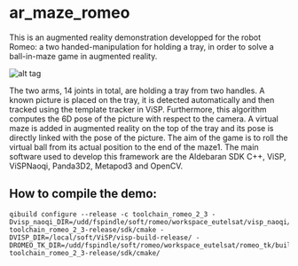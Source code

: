 # ar_maze_romeo

This is an augmented reality demonstration developped for the robot Romeo: a two handed-manipulation for holding a tray, in order to solve a ball-in-maze game in augmented reality.

![alt tag](http://img.youtube.com/vi/-wIzJ2Ckifg/maxresdefault.jpg)

The two arms, 14 joints in total, are holding a tray from two handles. A known picture is placed on the tray, it is detected automatically and then tracked using the template tracker in ViSP. Furthermore, this algorithm computes the 6D pose of the picture with respect to the camera. A virtual maze is added in augmented reality on the top of the tray and its pose is directly linked with the pose of the picture. The aim of the game is to roll the virtual ball from its actual position to the end of the maze1. The main software used to develop this framework are the Aldebaran SDK C++, ViSP, ViSPNaoqi, Panda3D2, Metapod3 and OpenCV.


## How to compile the demo:
  ```
  qibuild configure --release -c toolchain_romeo_2_3 -Dvisp_naoqi_DIR=/udd/fspindle/soft/romeo/workspace_eutelsat/visp_naoqi/build-toolchain_romeo_2_3-release/sdk/cmake -DVISP_DIR=/local/soft/ViSP/visp-build-release/ -DROMEO_TK_DIR=/udd/fspindle/soft/romeo/workspace_eutelsat/romeo_tk/build-toolchain_romeo_2_3-release/sdk/cmake/
```
